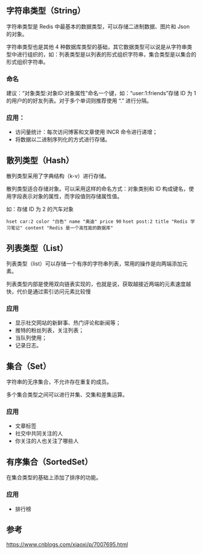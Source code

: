 ## 字符串类型（String）

字符串类型是 Redis 中最基本的数据类型，可以存储二进制数据、图片和 Json 的对象。

字符串类型也是其他 4 种数据库类型的基础，其它数据类型可以说是从字符串类型中进行组织的，如：列表类型是以列表的形式组织字符串，集合类型是以集合的形式组织字符串。

### 命名

建议：“对象类型:对象ID:对象属性”命名一个键，如：“user:1:friends”存储 ID 为 1 的用户的的好友列表。对于多个单词则推荐使用 “.” 进行分隔。

### 应用：
* 访问量统计：每次访问博客和文章使用 INCR 命令进行递增；
* 将数据以二进制序列化的方式进行存储。


## 散列类型（Hash）

散列类型采用了字典结构（k-v）进行存储。

散列类型适合存储对象。可以采用这样的命名方式：对象类别和 ID 构成键名，使用字段表示对象的属性，而字段值则存储属性值。

如：存储 ID 为 2 的汽车对象

`hset car:2 color "白色" name "奥迪" price 90`
`hset post:2 title "Redis 学习笔记" content "Redis 是一个高性能的数据库"`

## 列表类型（List）

列表类型（list）可以存储一个有序的字符串列表，常用的操作是向两端添加元素。

列表类型内部是使用双向链表实现的，也就是说，获取越接近两端的元素速度越快，代价是通过索引访问元素比较慢

### 应用

* 显示社交网站的新鲜事、热门评论和新闻等；
* 推特的粉丝列表，关注列表；
* 当队列使用；
* 记录日志。

## 集合（Set）

字符串的无序集合，不允许存在重复的成员。

多个集合类型之间可以进行并集、交集和差集运算。

### 应用

* 文章标签
* 社交中共同关注的人
* 你关注的人也关注了哪些人

## 有序集合（SortedSet）

在集合类型的基础上添加了排序的功能。

### 应用

* 排行榜


## 参考

https://www.cnblogs.com/xiaoxi/p/7007695.html
